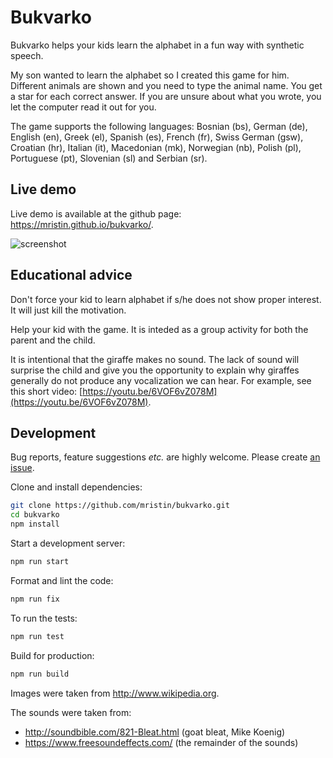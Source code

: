 Bukvarko
========
Bukvarko helps your kids learn the alphabet in a fun way with synthetic speech.

My son wanted to learn the alphabet so I created this game for him. Different animals 
are shown and you need to type the animal name. You get a star for each
correct answer. If you are unsure about what you wrote, you let the computer read it 
out for you.

The game supports the following languages:
Bosnian (bs), German (de), English (en), Greek (el), Spanish (es), French (fr), 
Swiss German (gsw), Croatian (hr), Italian (it), Macedonian (mk), Norwegian (nb), 
Polish (pl), Portuguese (pt), Slovenian (sl) and Serbian (sr).

Live demo
---------
Live demo is available at the github page: https://mristin.github.io/bukvarko/.

![screenshot](https://media.githubusercontent.com/media/mristin/bukvarko/master/screenshot.png)

Educational advice
------------------
Don't force your kid to learn alphabet if s/he does not show
proper interest. It will just kill the motivation.

Help your kid with the game. It is inteded as a group activity
for both the parent and the child.

It is intentional that the giraffe makes no sound. The lack of sound
will surprise the child and give you the opportunity to 
explain why giraffes generally do not produce any vocalization we can hear. 
For example, see this short video: 
[https://youtu.be/6VOF6vZ078M](https://youtu.be/6VOF6vZ078M).

Development
-----------
Bug reports, feature suggestions *etc.* are highly welcome. Please create 
[an issue](https://github.com/mristin/bukvarko/issues/new). 

Clone and install dependencies:

```bash
git clone https://github.com/mristin/bukvarko.git
cd bukvarko
npm install
```

Start a development server:

```bash
npm run start
```

Format and lint the code:

```bash
npm run fix
```

To run the tests:

```bash
npm run test
```

Build for production:

```bash
npm run build
```

Images were taken from http://www.wikipedia.org.

The sounds were taken from:
* http://soundbible.com/821-Bleat.html (goat bleat, Mike Koenig)
* https://www.freesoundeffects.com/ (the remainder of the sounds)
